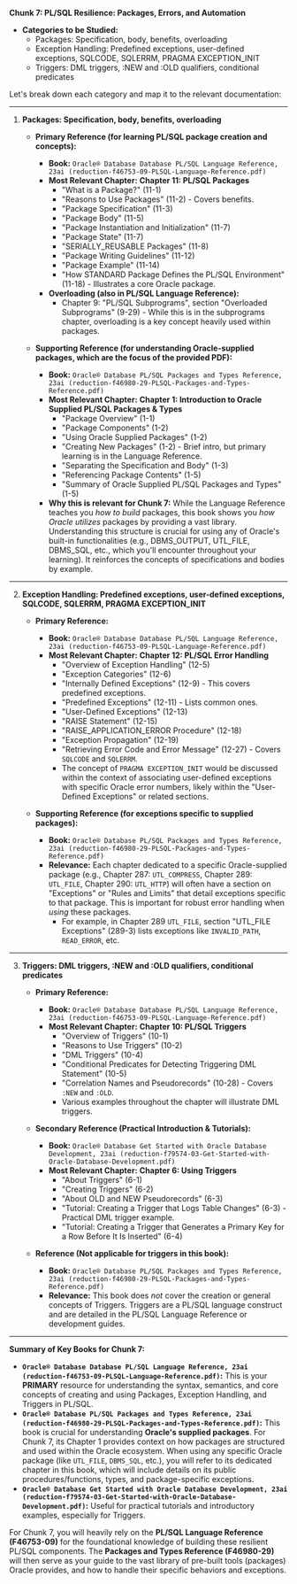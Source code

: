 **Chunk 7: PL/SQL Resilience: Packages, Errors, and Automation**
*   **Categories to be Studied:**
    *   Packages: Specification, body, benefits, overloading
    *   Exception Handling: Predefined exceptions, user-defined exceptions, SQLCODE, SQLERRM, PRAGMA EXCEPTION_INIT
    *   Triggers: DML triggers, :NEW and :OLD qualifiers, conditional predicates

Let's break down each category and map it to the relevant documentation:

---

1.  **Packages: Specification, body, benefits, overloading**

    *   **Primary Reference (for learning PL/SQL package creation and concepts):**
        *   **Book:** `Oracle® Database Database PL/SQL Language Reference, 23ai (reduction-f46753-09-PLSQL-Language-Reference.pdf)`
        *   **Most Relevant Chapter:** **Chapter 11: PL/SQL Packages**
            *   "What is a Package?" (11-1)
            *   "Reasons to Use Packages" (11-2) - Covers benefits.
            *   "Package Specification" (11-3)
            *   "Package Body" (11-5)
            *   "Package Instantiation and Initialization" (11-7)
            *   "Package State" (11-7)
            *   "SERIALLY_REUSABLE Packages" (11-8)
            *   "Package Writing Guidelines" (11-12)
            *   "Package Example" (11-14)
            *   "How STANDARD Package Defines the PL/SQL Environment" (11-18) - Illustrates a core Oracle package.
        *   **Overloading (also in PL/SQL Language Reference):**
            *   Chapter 9: "PL/SQL Subprograms", section "Overloaded Subprograms" (9-29) - While this is in the subprograms chapter, overloading is a key concept heavily used within packages.

    *   **Supporting Reference (for understanding Oracle-supplied packages, which are the focus of the provided PDF):**
        *   **Book:** `Oracle® Database PL/SQL Packages and Types Reference, 23ai (reduction-f46980-29-PLSQL-Packages-and-Types-Reference.pdf)`
        *   **Most Relevant Chapter:** **Chapter 1: Introduction to Oracle Supplied PL/SQL Packages & Types**
            *   "Package Overview" (1-1)
            *   "Package Components" (1-2)
            *   "Using Oracle Supplied Packages" (1-2)
            *   "Creating New Packages" (1-2) - Brief intro, but primary learning is in the Language Reference.
            *   "Separating the Specification and Body" (1-3)
            *   "Referencing Package Contents" (1-5)
            *   "Summary of Oracle Supplied PL/SQL Packages and Types" (1-5)
        *   **Why this is relevant for Chunk 7:** While the Language Reference teaches you *how to build* packages, this book shows you *how Oracle utilizes* packages by providing a vast library. Understanding this structure is crucial for using any of Oracle's built-in functionalities (e.g., DBMS_OUTPUT, UTL_FILE, DBMS_SQL, etc., which you'll encounter throughout your learning). It reinforces the concepts of specifications and bodies by example.

---

2.  **Exception Handling: Predefined exceptions, user-defined exceptions, SQLCODE, SQLERRM, PRAGMA EXCEPTION_INIT**

    *   **Primary Reference:**
        *   **Book:** `Oracle® Database Database PL/SQL Language Reference, 23ai (reduction-f46753-09-PLSQL-Language-Reference.pdf)`
        *   **Most Relevant Chapter:** **Chapter 12: PL/SQL Error Handling**
            *   "Overview of Exception Handling" (12-5)
            *   "Exception Categories" (12-6)
            *   "Internally Defined Exceptions" (12-9) - This covers predefined exceptions.
            *   "Predefined Exceptions" (12-11) - Lists common ones.
            *   "User-Defined Exceptions" (12-13)
            *   "RAISE Statement" (12-15)
            *   "RAISE_APPLICATION_ERROR Procedure" (12-18)
            *   "Exception Propagation" (12-19)
            *   "Retrieving Error Code and Error Message" (12-27) - Covers `SQLCODE` and `SQLERRM`.
            *   The concept of `PRAGMA EXCEPTION_INIT` would be discussed within the context of associating user-defined exceptions with specific Oracle error numbers, likely within the "User-Defined Exceptions" or related sections.

    *   **Supporting Reference (for exceptions specific to supplied packages):**
        *   **Book:** `Oracle® Database PL/SQL Packages and Types Reference, 23ai (reduction-f46980-29-PLSQL-Packages-and-Types-Reference.pdf)`
        *   **Relevance:** Each chapter dedicated to a specific Oracle-supplied package (e.g., Chapter 287: `UTL_COMPRESS`, Chapter 289: `UTL_FILE`, Chapter 290: `UTL_HTTP`) will often have a section on "Exceptions" or "Rules and Limits" that detail exceptions specific to that package. This is important for robust error handling when *using* these packages.
            *   For example, in Chapter 289 `UTL_FILE`, section "UTL_FILE Exceptions" (289-3) lists exceptions like `INVALID_PATH`, `READ_ERROR`, etc.

---

3.  **Triggers: DML triggers, :NEW and :OLD qualifiers, conditional predicates**

    *   **Primary Reference:**
        *   **Book:** `Oracle® Database Database PL/SQL Language Reference, 23ai (reduction-f46753-09-PLSQL-Language-Reference.pdf)`
        *   **Most Relevant Chapter:** **Chapter 10: PL/SQL Triggers**
            *   "Overview of Triggers" (10-1)
            *   "Reasons to Use Triggers" (10-2)
            *   "DML Triggers" (10-4)
            *   "Conditional Predicates for Detecting Triggering DML Statement" (10-5)
            *   "Correlation Names and Pseudorecords" (10-28) - Covers `:NEW` and `:OLD`.
            *   Various examples throughout the chapter will illustrate DML triggers.

    *   **Secondary Reference (Practical Introduction & Tutorials):**
        *   **Book:** `Oracle® Database Get Started with Oracle Database Development, 23ai (reduction-f79574-03-Get-Started-with-Oracle-Database-Development.pdf)`
        *   **Most Relevant Chapter:** **Chapter 6: Using Triggers**
            *   "About Triggers" (6-1)
            *   "Creating Triggers" (6-2)
            *   "About OLD and NEW Pseudorecords" (6-3)
            *   "Tutorial: Creating a Trigger that Logs Table Changes" (6-3) - Practical DML trigger example.
            *   "Tutorial: Creating a Trigger that Generates a Primary Key for a Row Before It Is Inserted" (6-4)

    *   **Reference (Not applicable for triggers in this book):**
        *   **Book:** `Oracle® Database PL/SQL Packages and Types Reference, 23ai (reduction-f46980-29-PLSQL-Packages-and-Types-Reference.pdf)`
        *   **Relevance:** This book does *not* cover the creation or general concepts of Triggers. Triggers are a PL/SQL language construct and are detailed in the PL/SQL Language Reference or development guides.

---

**Summary of Key Books for Chunk 7:**

*   **`Oracle® Database Database PL/SQL Language Reference, 23ai (reduction-f46753-09-PLSQL-Language-Reference.pdf)`:** This is your **PRIMARY** resource for understanding the syntax, semantics, and core concepts of creating and using Packages, Exception Handling, and Triggers in PL/SQL.
*   **`Oracle® Database PL/SQL Packages and Types Reference, 23ai (reduction-f46980-29-PLSQL-Packages-and-Types-Reference.pdf)`:** This book is crucial for understanding **Oracle's supplied packages**. For Chunk 7, its Chapter 1 provides context on how packages are structured and used within the Oracle ecosystem. When using any specific Oracle package (like `UTL_FILE`, `DBMS_SQL`, etc.), you will refer to its dedicated chapter in this book, which will include details on its public procedures/functions, types, and package-specific exceptions.
*   **`Oracle® Database Get Started with Oracle Database Development, 23ai (reduction-f79574-03-Get-Started-with-Oracle-Database-Development.pdf)`:** Useful for practical tutorials and introductory examples, especially for Triggers.

For Chunk 7, you will heavily rely on the **PL/SQL Language Reference (F46753-09)** for the foundational knowledge of building these resilient PL/SQL components. The **Packages and Types Reference (F46980-29)** will then serve as your guide to the vast library of pre-built tools (packages) Oracle provides, and how to handle their specific behaviors and exceptions.